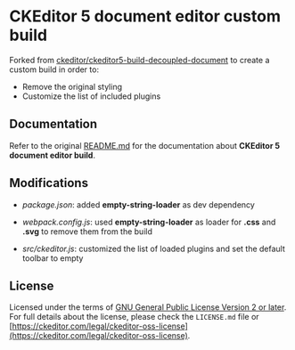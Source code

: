 CKEditor 5 document editor custom build
========================================

Forked from [ckeditor/ckeditor5-build-decoupled-document](https://github.com/ckeditor/ckeditor5-build-decoupled-document) to create a custom build in order to:

* Remove the original styling
* Customize the list of included plugins

## Documentation

Refer to the original [README.md](https://github.com/ckeditor/ckeditor5-build-decoupled-document/blob/master/README.md) for the documentation about **CKEditor 5 document editor build**.

## Modifications

* _package.json_: added **empty-string-loader** as dev dependency

* _webpack.config.js_: used **empty-string-loader** as loader for **.css** and **.svg** to remove them from the build

* _src/ckeditor.js_: customized the list of loaded plugins and set the default toolbar to empty

## License

Licensed under the terms of [GNU General Public License Version 2 or later](http://www.gnu.org/licenses/gpl.html). For full details about the license, please check the `LICENSE.md` file or [https://ckeditor.com/legal/ckeditor-oss-license](https://ckeditor.com/legal/ckeditor-oss-license).

